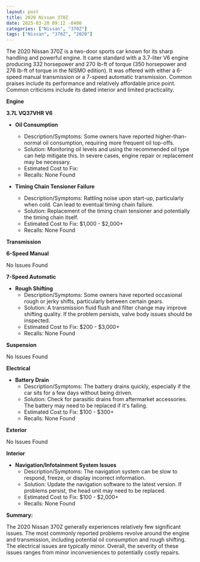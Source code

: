 ```yaml
---
layout: post
title: 2020 Nissan 370Z
date: 2025-03-20 09:12 -0400
categories: ["Nissan", "370Z"]
tags: ["Nissan", "370Z", "2020"]
---
```

The 2020 Nissan 370Z is a two-door sports car known for its sharp handling and powerful engine. It came standard with a 3.7-liter V6 engine producing 332 horsepower and 270 lb-ft of torque (350 horsepower and 276 lb-ft of torque in the NISMO edition). It was offered with either a 6-speed manual transmission or a 7-speed automatic transmission. Common praises include its performance and relatively affordable price point. Common criticisms include its dated interior and limited practicality.

**Engine**

**3.7L VQ37VHR V6**

*   **Oil Consumption**
    *   Description/Symptoms: Some owners have reported higher-than-normal oil consumption, requiring more frequent oil top-offs.
    *   Solution: Monitoring oil levels and using the recommended oil type can help mitigate this. In severe cases, engine repair or replacement may be necessary.
    * Estimated Cost to Fix:
    * Recalls: None Found

*   **Timing Chain Tensioner Failure**
    *   Description/Symptoms: Rattling noise upon start-up, particularly when cold. Can lead to eventual timing chain failure.
    *   Solution: Replacement of the timing chain tensioner and potentially the timing chain itself.
    * Estimated Cost to Fix: $1,000 - $2,000+
    * Recalls: None Found

**Transmission**

**6-Speed Manual**

No Issues Found

**7-Speed Automatic**

*   **Rough Shifting**
    *   Description/Symptoms: Some owners have reported occasional rough or jerky shifts, particularly between certain gears.
    *   Solution: A transmission fluid flush and filter change may improve shifting quality. If the problem persists, valve body issues should be inspected.
    * Estimated Cost to Fix: $200 - $3,000+
    * Recalls: None Found

**Suspension**

No Issues Found

**Electrical**

*   **Battery Drain**
    *   Description/Symptoms: The battery drains quickly, especially if the car sits for a few days without being driven.
    *   Solution: Check for parasitic drains from aftermarket accessories. The battery may need to be replaced if it's failing.
    * Estimated Cost to Fix: $100 - $300+
    * Recalls: None Found

**Exterior**

No Issues Found

**Interior**

*   **Navigation/Infotainment System Issues**
    *   Description/Symptoms: The navigation system can be slow to respond, freeze, or display incorrect information.
    *   Solution: Update the navigation software to the latest version. If problems persist, the head unit may need to be replaced.
    * Estimated Cost to Fix: $100 - $2,000+
    * Recalls: None Found

**Summary:**

The 2020 Nissan 370Z generally experiences relatively few significant issues. The most commonly reported problems revolve around the engine and transmission, including potential oil consumption and rough shifting. The electrical issues are typically minor. Overall, the severity of these issues ranges from minor inconveniences to potentially costly repairs.

